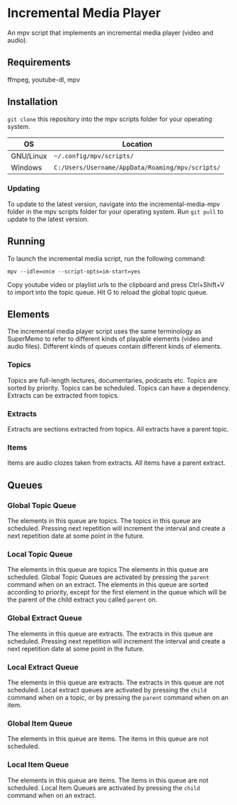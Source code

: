 # Incremental Media Player

An mpv script that implements an incremental media player (video and audio).

## Requirements

ffmpeg, youtube-dl, mpv

## Installation

`git clone` this repository into the mpv scripts folder for your operating system.

| OS | Location |
| --- | --- |
| GNU/Linux | `~/.config/mpv/scripts/` |
| Windows | `C:/Users/Username/AppData/Roaming/mpv/scripts/` |

### Updating

To update to the latest version, navigate into the incremental-media-mpv folder in the mpv scripts folder for your operating system. Run `git pull` to update to the latest version.

## Running

To launch the incremental media script, run the following command:

`mpv --idle=once --script-opts=im-start=yes`

Copy youtube video or playlist urls to the clipboard and press Ctrl+Shift+V to import into the topic queue. Hit G to reload the global topic queue.

## Elements

The incremental media player script uses the same terminology as SuperMemo to refer to different kinds of playable elements (video and audio files). Different kinds of queues contain different kinds of elements.

### Topics

Topics are full-length lectures, documentaries, podcasts etc.
Topics are sorted by priority.
Topics can be scheduled.
Topics can have a dependency.
Extracts can be extracted from topics.

### Extracts

Extracts are sections extracted from topics.
All extracts have a parent topic.

### Items

Items are audio clozes taken from extracts.
All items have a parent extract.

## Queues

### Global Topic Queue

The elements in this queue are topics.
The topics in this queue are scheduled. 
Pressing next repetition will increment the interval and create a next repetition date at some point in the future.

### Local Topic Queue

The elements in this queue are topics
The elements in this queue are scheduled.
Global Topic Queues are activated by pressing the `parent` command when on an extract.
The elements in this queue are sorted according to priority, except for the first element in the queue which will be the parent of the child extract you called `parent` on.

### Global Extract Queue

The elements in this queue are extracts.
The extracts in this queue are scheduled.
Pressing next repetition will increment the interval and create a next repetition date at some point in the future.

### Local Extract Queue

The elements in this queue are extracts.
The extracts in this queue are not scheduled.
Local extract queues are activated by pressing the `child` command when on a topic, or by pressing the `parent` command when on an item.

### Global Item Queue

The elements in this queue are items.
The items in this queue are not scheduled.

### Local Item Queue

The elements in this queue are items.
The items in this queue are not scheduled.
Local Item Queues are activated by pressing the `child` command when on an extract.

